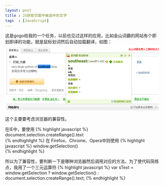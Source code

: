 ```yaml
---
layout: post
title : JS获取页面中被选中的文字
tags  : [JavaScript]
---
```


这是gogo给我的一个任务，以前也见过这样的应用，比如金山词霸的网站有个即划即译的功能，就是鼠标划词然后自动加载翻译，如图：
![](/image/select_word.jpg "")

这个主要要考虑浏览器的兼容性。  

在IE中，要使用
{% highlight javascript %}
document.selection.createRange().text  
{% endhighlight %}
在 Firefox、Chrome、Opera中则使用 
{% highlight javascript %}
window.getSelection()  
{% endhighlight %}

所以为了兼容性，要判断一下是哪种浏览器然后调用对应的方法。为了使代码简练点，我用了一个三元运算符
{% highlight javascript %}
var sText = window.getSelection ? window.getSelection() : document.selection.createRange().text;
{% endhighlight %}
